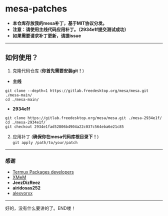 # mesa-patches
- **本仓库存放我的mesa补丁，基于MIT协议分发。**  
- **注意：请使用主线代码应用补丁。（2934e1f提交测试成功）**  
- **如果需要请求补丁更新，请提issue**  
---
## 如何使用？
1. 克隆代码仓库 (**你首先需要安装git！**)
- **主线**
```
git clone --depth=1 https://gitlab.freedesktop.org/mesa/mesa.git ./mesa-main/
cd ./mesa-main/
```
- **2934e1f**
```
git clone https://gitlab.freedesktop.org/mesa/mesa.git ./mesa-2934e1f/
cd ./mesa-2934e1f/
git checkout 2934e1fad52806b4904a22c037c564eba6e21c85
```
2. 应用补丁 (**确保你在mesa代码库根目录下！**)  
`git apply /path/to/your/patch`
---
### 感谢
* [Termux Packages developers](https://github.com/termux/termux-packages "Termux Packages Github Repository")
* [XMeM](https://github.com/XMeM "XMeM Github")
* **JeezDizReez**
* **airidosas252**
* [alexvorxx](https://github.com/alexvorxx "alexvorxx Github")
---
好的，没有什么要讲的了。END喽！
